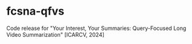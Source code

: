 # fcsna-qfvs
Code release for "Your Interest, Your Summaries: Query-Focused Long Video  Summarization" [ICARCV, 2024]
